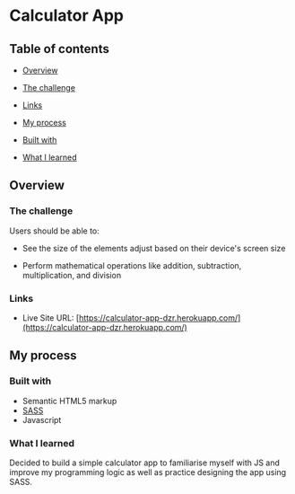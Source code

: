 # Calculator App

## Table of contents

- [Overview](#overview)

- [The challenge](#the-challenge)

- [Links](#links)

- [My process](#my-process)

- [Built with](#built-with)

- [What I learned](#what-i-learned)

## Overview

### The challenge

Users should be able to:

- See the size of the elements adjust based on their device's screen size

- Perform mathematical operations like addition, subtraction, multiplication, and division

### Links

- Live Site URL: [https://calculator-app-dzr.herokuapp.com/](https://calculator-app-dzr.herokuapp.com/)

## My process

### Built with

- Semantic HTML5 markup
- [SASS](https://sass-lang.com/)
- Javascript

### What I learned

Decided to build a simple calculator app to familiarise myself with JS and improve my programming logic as well as practice designing the app using SASS.
